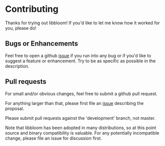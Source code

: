 Contributing
============

Thanks for trying out libbloom! If you'd like to let me know how it
worked for you, please do!

Bugs or Enhancements
--------------------

Feel free to open a github
[issue](https://github.com/jvirkki/libbloom/issues) if you run into any
bug or if you'd like to suggest a feature or enhancement. Try to be as
specific as possible in the description.

Pull requests
-------------

For small and/or obvious changes, feel free to submit a github pull
request.

For anything larger than that, please first file an
[issue](https://github.com/jvirkki/libbloom/issues)
describing the proposal.

Please submit pull requests against the 'development' branch, not master.

Note that libbloom has been adopted in many distributions, so at this
point source and binary compatibility is valuable. For any potentially
incompatible change, please file an issue for discussion first.

